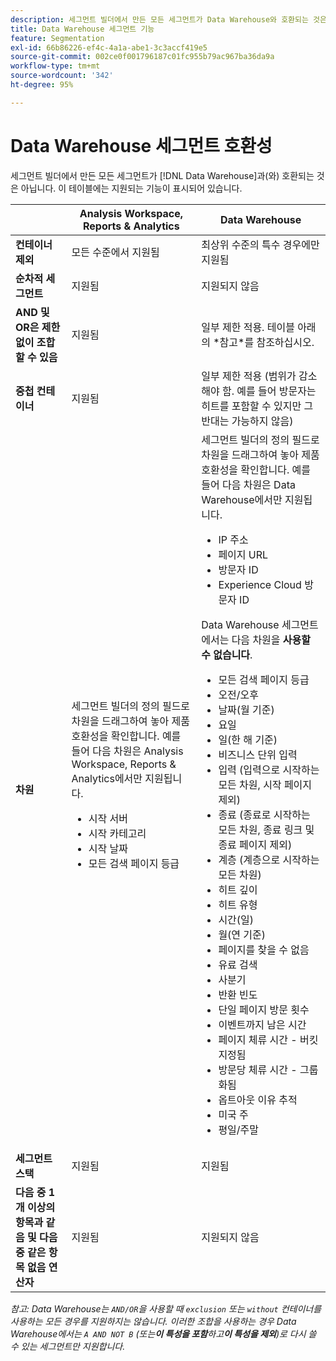 ```yaml
---
description: 세그먼트 빌더에서 만든 모든 세그먼트가 Data Warehouse와 호환되는 것은 아닙니다. 이 테이블에는 지원되는 기능이 표시되어 있습니다.
title: Data Warehouse 세그먼트 기능
feature: Segmentation
exl-id: 66b86226-ef4c-4a1a-abe1-3c3accf419e5
source-git-commit: 002ce0f001796187c01fc955b79ac967ba36da9a
workflow-type: tm+mt
source-wordcount: '342'
ht-degree: 95%

---
```


# Data Warehouse 세그먼트 호환성

세그먼트 빌더에서 만든 모든 세그먼트가 [!DNL Data Warehouse]과(와) 호환되는 것은 아닙니다. 이 테이블에는 지원되는 기능이 표시되어 있습니다.

<table> 
 <thead> 
  <tr> 
   <th> </th> 
   <th> Analysis Workspace, Reports &amp; Analytics </th> 
   <th> Data Warehouse </th> 
  </tr> 
 </thead>
 <tbody> 
  <tr> 
   <td > <b>컨테이너 제외</b> </td> 
   <td> 모든 수준에서 지원됨 </td> 
   <td> 최상위 수준의 특수 경우에만 지원됨 </td> 
  </tr> 
  <tr> 
   <td> <b>순차적 세그먼트</b> </td> 
   <td> 지원됨 </td> 
   <td> 지원되지 않음 </td> 
  </tr> 
  <tr> 
   <td> <b>AND 및 OR은 제한없이 조합할 수 있음</b> </td> 
   <td> 지원됨 </td> 
   <td> 일부 제한 적용. 테이블 아래의 *참고*를 참조하십시오. </td> 
  </tr> 
  <tr> 
   <td> <b>중첩 컨테이너</b> </td> 
   <td> 지원됨 </td> 
   <td> 일부 제한 적용 (범위가 감소해야 함. 예를 들어 방문자는 히트를 포함할 수 있지만 그 반대는 가능하지 않음) </td> 
  </tr> 
  <tr> 
   <td> <b>차원</b> </td> 
   <td>세그먼트 빌더의 <span class="uicontrol">정의</span> 필드로 차원을 드래그하여 놓아 제품 호환성을 확인합니다. 예를 들어 다음 차원은 Analysis Workspace, Reports &amp; Analytics에서만 지원됩니다. 
    <ul> 
     <li>시작 서버 </li> 
     <li>시작 카테고리 </li> 
     <li>시작 날짜 </li> 
     <li>모든 검색 페이지 등급 </li> 
    </ul> </td> 
   <td> 세그먼트 빌더의 <span class="uicontrol">정의</span> 필드로 차원을 드래그하여 놓아 제품 호환성을 확인합니다. 예를 들어 다음 차원은 Data Warehouse에서만 지원됩니다. 
    <ul> 
     <li>IP 주소 </li> 
     <li>페이지 URL </li> 
     <li>방문자 ID </li> 
     <li>Experience Cloud 방문자 ID </li> 
    </ul> <p>Data Warehouse 세그먼트에서는 다음 차원을 <b>사용할 수 없습니다</b>. </p> 
    <ul> 
     <li>모든 검색 페이지 등급 </li> 
     <li>오전/오후 </li> 
     <li>날짜(월 기준) </li> 
     <li>요일 </li> 
     <li>일(한 해 기준) </li> 
     <li>비즈니스 단위 입력 </li> 
     <li>입력 (입력으로 시작하는 모든 차원, 시작 페이지 제외) </li> 
     <li>종료 (종료로 시작하는 모든 차원, 종료 링크 및 종료 페이지 제외) </li> 
     <li>계층 (계층으로 시작하는 모든 차원) </li> 
     <li>히트 깊이 </li> 
     <li>히트 유형 </li> 
     <li>시간(일) </li> 
     <li>월(연 기준) </li> 
     <li>페이지를 찾을 수 없음 </li> 
     <li>유료 검색 </li> 
     <li>사분기 </li> 
     <li>반환 빈도 </li> 
     <li>단일 페이지 방문 횟수 </li> 
     <li>이벤트까지 남은 시간 </li> 
     <li>페이지 체류 시간 - 버킷 지정됨 </li> 
     <li>방문당 체류 시간 - 그룹화됨 </li> 
     <li>옵트아웃 이유 추적 </li> 
     <li>미국 주 </li> 
     <li>평일/주말 </li> 
    </ul> </td> 
  </tr> 
  <tr> 
   <td> <b>세그먼트 스택</b> </td> 
   <td> 지원됨 </td> 
   <td> 지원됨 </td> 
  </tr>
  <tr>
    <td><b>다음 중 1개 이상의 항목과 같음 및 다음 중 같은 항목 없음 연산자</b></td>
    <td>지원됨</td>
    <td>지원되지 않음</td>
  </tr>
 </tbody> 
</table>

*참고: Data Warehouse는 `AND/OR`을 사용할 때 `exclusion` 또는 `without` 컨테이너를 사용하는 모든 경우를 지원하지는 않습니다. 이러한 조합을 사용하는 경우 Data Warehouse에서는 `A AND NOT B` (또는&#x200B;**이 특성을 포함**하고&#x200B;**이 특성을 제외**)로 다시 쓸 수 있는 세그먼트만 지원합니다.*
